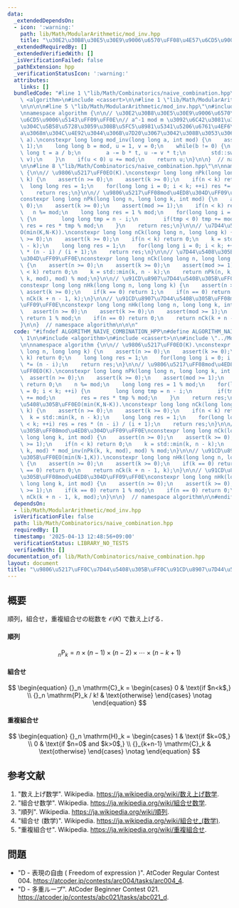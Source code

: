 ```yaml
---
data:
  _extendedDependsOn:
  - icon: ':warning:'
    path: lib/Math/ModularArithmetic/mod_inv.hpp
    title: "\u30E2\u30B8\u30E5\u30E9\u9006\u6570\uFF08\u4E57\u6CD5\u9006\u5143\uFF09"
  _extendedRequiredBy: []
  _extendedVerifiedWith: []
  _isVerificationFailed: false
  _pathExtension: hpp
  _verificationStatusIcon: ':warning:'
  attributes:
    links: []
  bundledCode: "#line 1 \"lib/Math/Combinatorics/naive_combination.hpp\"\n\n\n\n#include\
    \ <algorithm>\n#include <cassert>\n\n#line 1 \"lib/Math/ModularArithmetic/mod_inv.hpp\"\
    \n\n\n\n#line 5 \"lib/Math/ModularArithmetic/mod_inv.hpp\"\n#include <utility>\n\
    \nnamespace algorithm {\n\n// \u30E2\u30B8\u30E5\u30E9\u9006\u6570\uFF08\u4E57\
    \u6CD5\u9006\u5143\uFF09\uFF0E\n// a^-1 mod m \u3092\u6C42\u3081\u308B\uFF0E\u89E3\
    \u304C\u5B58\u5728\u3059\u308B\u5FC5\u8981\u5341\u5206\u6761\u4EF6\u306F\uFF0C\
    a\u3068m\u304C\u4E92\u3044\u306B\u7D20\u3067\u3042\u308B\u3053\u3068\uFF0EO(log\
    \ a).\nconstexpr long long mod_inv(long long a, int mod) {\n    assert(mod >=\
    \ 1);\n    long long b = mod, u = 1, v = 0;\n    while(b != 0) {\n        long\
    \ long t = a / b;\n        a -= b * t, u -= v * t;\n        std::swap(a, b), std::swap(u,\
    \ v);\n    }\n    if(u < 0) u += mod;\n    return u;\n}\n\n}  // namespace algorithm\n\
    \n\n#line 8 \"lib/Math/Combinatorics/naive_combination.hpp\"\n\nnamespace algorithm\
    \ {\n\n// \u9806\u5217\uFF0EO(K).\nconstexpr long long nPk(long long n, long long\
    \ k) {\n    assert(n >= 0);\n    assert(k >= 0);\n    if(n < k) return 0;\n  \
    \  long long res = 1;\n    for(long long i = 0; i < k; ++i) res *= (n - i);\n\
    \    return res;\n}\n\n// \u9806\u5217\uFF08mod\u4ED8\u304D\uFF09\uFF0EO(K).\n\
    constexpr long long nPk(long long n, long long k, int mod) {\n    assert(n >=\
    \ 0);\n    assert(k >= 0);\n    assert(mod >= 1);\n    if(n < k) return 0;\n \
    \   n %= mod;\n    long long res = 1 % mod;\n    for(long long i = 0; i < k; ++i)\
    \ {\n        long long tmp = n - i;\n        if(tmp < 0) tmp += mod;\n       \
    \ res = res * tmp % mod;\n    }\n    return res;\n}\n\n// \u7D44\u5408\u305B\uFF0E\
    O(min(K,N-K)).\nconstexpr long long nCk(long long n, long long k) {\n    assert(n\
    \ >= 0);\n    assert(k >= 0);\n    if(n < k) return 0;\n    k = std::min(k, n\
    \ - k);\n    long long res = 1;\n    for(long long i = 0; i < k; ++i) res = res\
    \ * (n - i) / (i + 1);\n    return res;\n}\n\n// \u7D44\u5408\u305B\uFF08mod\u4ED8\
    \u304D\uFF09\uFF0E\nconstexpr long long nCk(long long n, long long k, int mod)\
    \ {\n    assert(n >= 0);\n    assert(k >= 0);\n    assert(mod >= 1);\n    if(n\
    \ < k) return 0;\n    k = std::min(k, n - k);\n    return nPk(n, k, mod) * mod_inv(nPk(k,\
    \ k, mod), mod) % mod;\n}\n\n// \u91CD\u8907\u7D44\u5408\u305B\uFF0EO(min(N-1,K)).\n\
    constexpr long long nHk(long long n, long long k) {\n    assert(n >= 0);\n   \
    \ assert(k >= 0);\n    if(k == 0) return 1;\n    if(n == 0) return 0;\n    return\
    \ nCk(k + n - 1, k);\n}\n\n// \u91CD\u8907\u7D44\u5408\u305B\uFF08mod\u4ED8\u304D\
    \uFF09\uFF0E\nconstexpr long long nHk(long long n, long long k, int mod) {\n \
    \   assert(n >= 0);\n    assert(k >= 0);\n    assert(mod >= 1);\n    if(k == 0)\
    \ return 1 % mod;\n    if(n == 0) return 0;\n    return nCk(k + n - 1, k, mod);\n\
    }\n\n}  // namespace algorithm\n\n\n"
  code: "#ifndef ALGORITHM_NAIVE_COMBINATION_HPP\n#define ALGORITHM_NAIVE_COMBINATION_HPP\
    \ 1\n\n#include <algorithm>\n#include <cassert>\n\n#include \"../ModularArithmetic/mod_inv.hpp\"\
    \n\nnamespace algorithm {\n\n// \u9806\u5217\uFF0EO(K).\nconstexpr long long nPk(long\
    \ long n, long long k) {\n    assert(n >= 0);\n    assert(k >= 0);\n    if(n <\
    \ k) return 0;\n    long long res = 1;\n    for(long long i = 0; i < k; ++i) res\
    \ *= (n - i);\n    return res;\n}\n\n// \u9806\u5217\uFF08mod\u4ED8\u304D\uFF09\
    \uFF0EO(K).\nconstexpr long long nPk(long long n, long long k, int mod) {\n  \
    \  assert(n >= 0);\n    assert(k >= 0);\n    assert(mod >= 1);\n    if(n < k)\
    \ return 0;\n    n %= mod;\n    long long res = 1 % mod;\n    for(long long i\
    \ = 0; i < k; ++i) {\n        long long tmp = n - i;\n        if(tmp < 0) tmp\
    \ += mod;\n        res = res * tmp % mod;\n    }\n    return res;\n}\n\n// \u7D44\
    \u5408\u305B\uFF0EO(min(K,N-K)).\nconstexpr long long nCk(long long n, long long\
    \ k) {\n    assert(n >= 0);\n    assert(k >= 0);\n    if(n < k) return 0;\n  \
    \  k = std::min(k, n - k);\n    long long res = 1;\n    for(long long i = 0; i\
    \ < k; ++i) res = res * (n - i) / (i + 1);\n    return res;\n}\n\n// \u7D44\u5408\
    \u305B\uFF08mod\u4ED8\u304D\uFF09\uFF0E\nconstexpr long long nCk(long long n,\
    \ long long k, int mod) {\n    assert(n >= 0);\n    assert(k >= 0);\n    assert(mod\
    \ >= 1);\n    if(n < k) return 0;\n    k = std::min(k, n - k);\n    return nPk(n,\
    \ k, mod) * mod_inv(nPk(k, k, mod), mod) % mod;\n}\n\n// \u91CD\u8907\u7D44\u5408\
    \u305B\uFF0EO(min(N-1,K)).\nconstexpr long long nHk(long long n, long long k)\
    \ {\n    assert(n >= 0);\n    assert(k >= 0);\n    if(k == 0) return 1;\n    if(n\
    \ == 0) return 0;\n    return nCk(k + n - 1, k);\n}\n\n// \u91CD\u8907\u7D44\u5408\
    \u305B\uFF08mod\u4ED8\u304D\uFF09\uFF0E\nconstexpr long long nHk(long long n,\
    \ long long k, int mod) {\n    assert(n >= 0);\n    assert(k >= 0);\n    assert(mod\
    \ >= 1);\n    if(k == 0) return 1 % mod;\n    if(n == 0) return 0;\n    return\
    \ nCk(k + n - 1, k, mod);\n}\n\n}  // namespace algorithm\n\n#endif\n"
  dependsOn:
  - lib/Math/ModularArithmetic/mod_inv.hpp
  isVerificationFile: false
  path: lib/Math/Combinatorics/naive_combination.hpp
  requiredBy: []
  timestamp: '2025-04-13 12:48:56+09:00'
  verificationStatus: LIBRARY_NO_TESTS
  verifiedWith: []
documentation_of: lib/Math/Combinatorics/naive_combination.hpp
layout: document
title: "\u9806\u5217\uFF0C\u7D44\u5408\u305B\uFF0C\u91CD\u8907\u7D44\u5408\u305B"
---
```



## 概要

順列，組合せ，重複組合せの総数を $\mathcal{O}(K)$ で数え上げる．


#### 順列

$$
{}_n \mathrm{P}_k = n \times (n-1) \times (n-2) \times \cdots \times (n-k+1)
$$


#### 組合せ

$$
\begin{equation}
    {}_n \mathrm{C}_k = 
    \begin{cases}
        0 & \text{if $n<k$,} \\
        {}_n \mathrm{P}_k / k! & \text{otherwise}
    \end{cases}
    \notag
\end{equation}
$$


#### 重複組合せ

$$
\begin{equation}
    {}_n \mathrm{H}_k = 
    \begin{cases}
        1 & \text{if $k=0$,} \\
        0 & \text{if $n=0$ and $k>0$,} \\
        {}_{k+n-1} \mathrm{C}_k & \text{otherwise}
    \end{cases}
    \notag
\end{equation}
$$


## 参考文献

1. "数え上げ数学". Wikipedia. <https://ja.wikipedia.org/wiki/数え上げ数学>.
1. "組合せ数学". Wikipedia. <https://ja.wikipedia.org/wiki/組合せ数学>.
1. "順列". Wikipedia. <https://ja.wikipedia.org/wiki/順列>.
1. "組合せ (数学)". Wikipedia. <https://ja.wikipedia.org/wiki/組合せ_(数学)>.
1. "重複組合せ". Wikipedia. <https://ja.wikipedia.org/wiki/重複組合せ>.


## 問題

- "D - 表現の自由 ( Freedom of expression )". AtCoder Regular Contest 004. <https://atcoder.jp/contests/arc004/tasks/arc004_4>.
- "D - 多重ループ". AtCoder Beginner Contest 021. <https://atcoder.jp/contests/abc021/tasks/abc021_d>.
